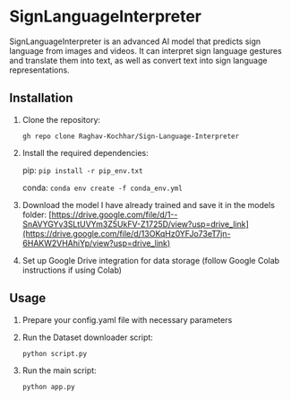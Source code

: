 # SignLanguageInterpreter

SignLanguageInterpreter is an advanced AI model that predicts sign language from images and videos. It can interpret sign language gestures and translate them into text, as well as convert text into sign language representations.

## Installation

1. Clone the repository:

   `gh repo clone Raghav-Kochhar/Sign-Language-Interpreter`
   
2. Install the required dependencies:
   
   pip: `pip install -r pip_env.txt`

   conda: `conda env create -f conda_env.yml`

3. Download the model I have already trained and save it in the models folder: [https://drive.google.com/file/d/1--SnAVYGYv3SLtUVYm3Z5UkFV-Z1725D/view?usp=drive_link](https://drive.google.com/file/d/13OKqHz0YFJo73eT7jn-6HAKW2VHAhiYp/view?usp=drive_link)

4. Set up Google Drive integration for data storage (follow Google Colab instructions if using Colab)

## Usage

1. Prepare your config.yaml file with necessary parameters

2. Run the Dataset downloader script:

   `python script.py`

3. Run the main script:

   `python app.py`
